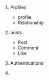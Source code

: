1. Profiles
    - profile
    - Relationship


2. posts
    - Post
    - Comment
    - Like
    

3. Authentications
4. 